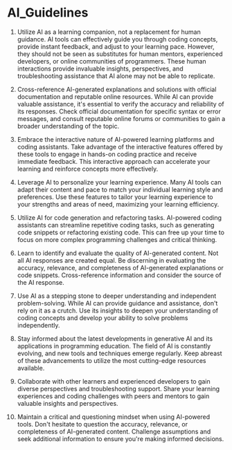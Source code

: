 # AI_Guidelines

1. Utilize AI as a learning companion, not a replacement for human guidance. AI tools can effectively guide you through coding concepts, provide instant feedback, and adjust to your learning pace. However, they should not be seen as substitutes for human mentors, experienced developers, or online communities of programmers. These human interactions provide invaluable insights, perspectives, and troubleshooting assistance that AI alone may not be able to replicate.

1. Cross-reference AI-generated explanations and solutions with official documentation and reputable online resources. While AI can provide valuable assistance, it's essential to verify the accuracy and reliability of its responses. Check official documentation for specific syntax or error messages, and consult reputable online forums or communities to gain a broader understanding of the topic.

1. Embrace the interactive nature of AI-powered learning platforms and coding assistants. Take advantage of the interactive features offered by these tools to engage in hands-on coding practice and receive immediate feedback. This interactive approach can accelerate your learning and reinforce concepts more effectively.

1. Leverage AI to personalize your learning experience. Many AI tools can adapt their content and pace to match your individual learning style and preferences. Use these features to tailor your learning experience to your strengths and areas of need, maximizing your learning efficiency.

1. Utilize AI for code generation and refactoring tasks. AI-powered coding assistants can streamline repetitive coding tasks, such as generating code snippets or refactoring existing code. This can free up your time to focus on more complex programming challenges and critical thinking.

1. Learn to identify and evaluate the quality of AI-generated content. Not all AI responses are created equal. Be discerning in evaluating the accuracy, relevance, and completeness of AI-generated explanations or code snippets. Cross-reference information and consider the source of the AI response.

1. Use AI as a stepping stone to deeper understanding and independent problem-solving. While AI can provide guidance and assistance, don't rely on it as a crutch. Use its insights to deepen your understanding of coding concepts and develop your ability to solve problems independently.

1. Stay informed about the latest developments in generative AI and its applications in programming education. The field of AI is constantly evolving, and new tools and techniques emerge regularly. Keep abreast of these advancements to utilize the most cutting-edge resources available.

1. Collaborate with other learners and experienced developers to gain diverse perspectives and troubleshooting support. Share your learning experiences and coding challenges with peers and mentors to gain valuable insights and perspectives.

1. Maintain a critical and questioning mindset when using AI-powered tools. Don't hesitate to question the accuracy, relevance, or completeness of AI-generated content. Challenge assumptions and seek additional information to ensure you're making informed decisions.
